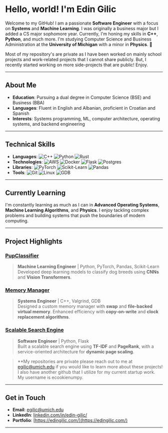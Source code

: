 # Hello, world! I'm Edin Gilic

Welcome to my GitHub! I am a passionate **Software Engineer** with a focus on **Systems** and **Machine Learning**. I was originally a business major but I added a CS major sophomore year. Currently, I'm honing my skills in **C++**, **Python**, and much more. I'm studying Computer Science and Business Administration at the **University of Michigan** with a minor in **Physics**. 🚀

Most of my repository's are private as I have been worked on mainly school projects and work-related projects that I cannot share publicly. But, I recently started working on more side-projects that are public! Enjoy.

---

## About Me

- **Education**: Pursuing a dual degree in Computer Science (BSE) and Business (BBA)
- **Languages**: Fluent in English and Albanian, proficient in Croatian and Spanish
- **Interests**: Systems programming, ML, computer architecture, operating systems, and backend engineering

---

## Technical Skills

- **Languages**: 
  ![C++](https://img.shields.io/badge/-C++-00599C?logo=cplusplus&logoColor=white) 
  ![Python](https://img.shields.io/badge/-Python-3776AB?logo=python&logoColor=white) 
  ![Rust](https://img.shields.io/badge/-Rust-000000?logo=rust&logoColor=white)
- **Technologies**:
  ![AWS](https://img.shields.io/badge/-AWS-232F3E?logo=amazonaws&logoColor=white)
  ![Docker](https://img.shields.io/badge/-Docker-2496ED?logo=docker&logoColor=white)
  ![Flask](https://img.shields.io/badge/-Flask-000000?logo=flask&logoColor=white)
  ![Postgres](https://img.shields.io/badge/-PostgreSQL-4169E1?logo=postgresql&logoColor=white)
- **Libraries**:
  ![PyTorch](https://img.shields.io/badge/-PyTorch-EE4C2C?logo=pytorch&logoColor=white)
  ![Scikit-Learn](https://img.shields.io/badge/-Scikit_Learn-F7931E?logo=scikitlearn&logoColor=white)
  ![Pandas](https://img.shields.io/badge/-Pandas-150458?logo=pandas&logoColor=white)
- **Tools**: 
  ![Git](https://img.shields.io/badge/-Git-F05032?logo=git&logoColor=white)
  ![Linux](https://img.shields.io/badge/-Linux-FCC624?logo=linux&logoColor=black)
  ![GDB](https://img.shields.io/badge/-GDB-4A4A55?logo=gnu&logoColor=white)

---

## Currently Learning

I'm constantly learning as much as I can in **Advanced Operating Systems**, **Machine Learning Algorithms**, and **Physics**. I enjoy tackling complex problems and building systems that push the boundaries of modern computing.

---

## Project Highlights

### [PupClassifier]()
> **Machine Learning Engineer** | Python, PyTorch, Pandas, Scikit-Learn  
> Developed deep learning models to classify dog breeds using **CNNs** and **Vision Transformers**.

### [Memory Manager]()
> **Systems Engineer** | C++, Valgrind, GDB  
> Designed a custom memory manager with **swap** and **file-backed virtual memory**. Enhanced efficiency with **copy-on-write** and **clock replacement algorithms**.

### [Scalable Search Engine]()
> **Software Engineer** | Python, Flask  
> Built a scalable search engine using **TF-IDF** and **PageRank**, with a service-oriented architecture for **dynamic page scaling**.

> **My repositories are private please reach out to me at egilic@umich.edu if you would like to learn more about these projects! I also have another github that I utilize for my current 
    startup work. My username is ecookienumpy.
---

## Get in Touch

- **Email**: egilic@umich.edu
- **LinkedIn**: [linkedin.com/in/edin-gilic/](https://linkedin.com/in/edin-gilic/)
- **Portfolio**: [https://edingilic.com/](https://edingilic.com/)

---

